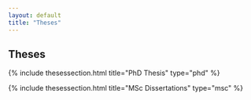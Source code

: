 ```yaml
---
layout: default
title: "Theses"
---
```

## Theses


{% include thesessection.html title="PhD Thesis" type="phd" %}

{% include thesessection.html title="MSc Dissertations" type="msc" %}
